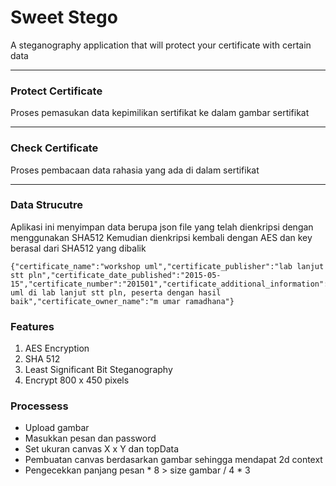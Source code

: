 # Sweet Stego #
A steganography application that will protect your certificate with certain data

---

### Protect Certificate ###
Proses pemasukan data kepimilikan sertifikat ke dalam gambar sertifikat

---

### Check Certificate ###
Proses pembacaan data rahasia yang ada di dalam sertifikat

---

### Data Strucutre ###
Aplikasi ini menyimpan data berupa json file yang telah dienkripsi dengan menggunakan SHA512
Kemudian dienkripsi kembali dengan AES dan key berasal dari SHA512 yang dibalik
```
{"certificate_name":"workshop uml","certificate_publisher":"lab lanjut stt pln","certificate_date_published":"2015-05-15","certificate_number":"201501","certificate_additional_information":"sertifikat uml di lab lanjut stt pln, peserta dengan hasil baik","certificate_owner_name":"m umar ramadhana"}
```

### Features ###
1. AES Encryption
2. SHA 512
3. Least Significant Bit Steganography
4. Encrypt 800 x 450 pixels

### Processess ###
- Upload gambar
- Masukkan pesan dan password
- Set ukuran canvas X x Y dan topData
- Pembuatan canvas berdasarkan gambar sehingga mendapat 2d context
- Pengecekkan panjang pesan * 8 > size gambar / 4 * 3